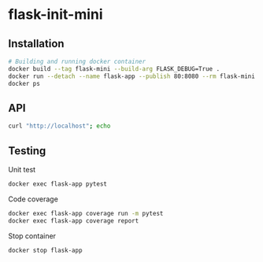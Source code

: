 # flask-init-mini

## Installation

```bash
# Building and running docker container
docker build --tag flask-mini --build-arg FLASK_DEBUG=True .
docker run --detach --name flask-app --publish 80:8080 --rm flask-mini
docker ps
```

## API

```bash
curl "http://localhost"; echo
```

## Testing

Unit test

```bash
docker exec flask-app pytest
```

Code coverage

```bash
docker exec flask-app coverage run -m pytest
docker exec flask-app coverage report
```

Stop container

```bash
docker stop flask-app
```